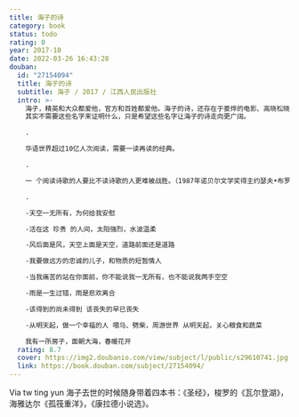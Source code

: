 ```yaml
---
title: 海子的诗
category: book
status: todo
rating: 0
year: 2017-10
date: 2022-03-26 16:43:28
douban:
  id: "27154094"
  title: 海子的诗
  subtitle: 海子 / 2017 / 江西人民出版社
  intro: >-
    海子，精英和大众都爱他，官方和百姓都爱他。海子的诗，还存在于娄烨的电影、高晓松晓说、周云蓬《九月》，俞敏洪演讲、撒贝宁和白岩松的朗诵、柴静采访、汪峰《流浪》。
    其实不需要这些名字来证明什么，只是希望这些名字让海子的诗走向更广阔。

    .

    华语世界超过10亿人次阅读，需要一读再读的经典。

    .

    一 个阅读诗歌的人要比不读诗歌的人更难被战胜。（1987年诺贝尔文学奖得主约瑟夫•布罗茨基）

    .

    -天空一无所有，为何给我安慰

    -活在这 珍贵 的人间，太阳强烈，水波温柔

    -风后面是风，天空上面是天空，道路前面还是道路

    -我要做远方的忠诚的儿子，和物质的短暂情人

    -当我痛苦的站在你面前，你不能说我一无所有，也不能说我两手空空

    -雨是一生过错，雨是悲欢离合

    -该得到的尚未得到 该丧失的早已丧失

    -从明天起，做一个幸福的人 喂马、劈柴，周游世界 从明天起，关心粮食和蔬菜

    我有一所房子，面朝大海，春暖花开
  rating: 8.7
  cover: https://img2.doubanio.com/view/subject/l/public/s29610741.jpg
  link: https://book.douban.com/subject/27154094/
---
```


Via tw ting yun 海子去世的时候随身带着四本书：《圣经》，梭罗的《瓦尔登湖》，海雅达尔《孤筏重洋》，《康拉德小说选》。
